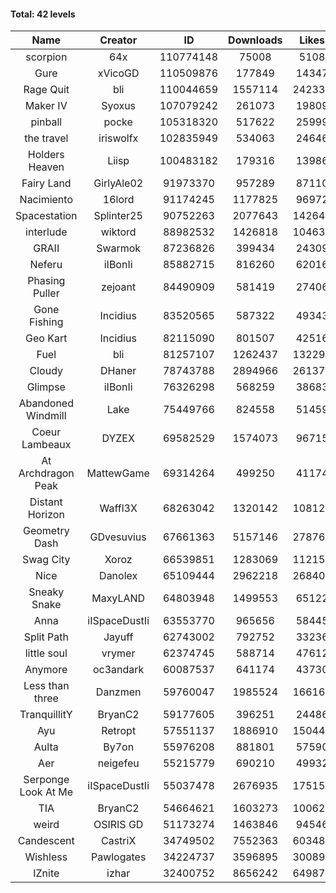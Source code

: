 #### Total: 42 levels

| Name | Creator | ID | Downloads | Likes |
|:---:|:---:|:---:|:---:|:---:|
| scorpion | 64x | 110774148 | 75008 | 5108
| Gure | xVicoGD | 110509876 | 177849 | 14347
| Rage Quit | bli | 110044659 | 1557114 | 242334
| Maker IV | Syoxus | 107079242 | 261073 | 19809
| pinball | pocke | 105318320 | 517622 | 25999
| the travel | iriswolfx | 102835949 | 534063 | 24646
| Holders Heaven | Liisp | 100483182 | 179316 | 13986
| Fairy Land | GirlyAle02 | 91973370 | 957289 | 87110
| Nacimiento | 16lord | 91174245 | 1177825 | 96972
| Spacestation | Splinter25 | 90752263 | 2077643 | 142646
| interlude | wiktord | 88982532 | 1426818 | 104637
| GRAII | Swarmok | 87236826 | 399434 | 24309
| Neferu | iIBonIi | 85882715 | 816260 | 62016
| Phasing Puller | zejoant | 84490909 | 581419 | 27406
| Gone Fishing | Incidius | 83520565 | 587322 | 49343
| Geo Kart | Incidius | 82115090 | 801507 | 42516
| Fuel | bli | 81257107 | 1262437 | 132299
| Cloudy | DHaner | 78743788 | 2894966 | 261370
| Glimpse | iIBonIi | 76326298 | 568259 | 38683
| Abandoned Windmill | Lake | 75449766 | 824558 | 51459
| Coeur Lambeaux | DYZEX | 69582529 | 1574073 | 96715
| At Archdragon Peak | MattewGame | 69314264 | 499250 | 41174
| Distant Horizon | Waffl3X | 68263042 | 1320142 | 108122
| Geometry Dash | GDvesuvius | 67661363 | 5157146 | 278767
| Swag City | Xoroz | 66539851 | 1283069 | 112154
| Nice | Danolex | 65109444 | 2962218 | 268406
| Sneaky Snake | MaxyLAND | 64803948 | 1499553 | 65122
| Anna | iISpaceDustIi | 63553770 | 965656 | 58445
| Split Path | Jayuff | 62743002 | 792752 | 33236
| little soul | vrymer | 62374745 | 588714 | 47612
| Anymore | oc3andark | 60087537 | 641174 | 43730
| Less than three | Danzmen | 59760047 | 1985524 | 166161
| TranquillitY | BryanC2 | 59177605 | 396251 | 24486
| Ayu | Retropt | 57551137 | 1886910 | 150440
| Aulta | By7on | 55976208 | 881801 | 57590
| Aer | neigefeu | 55215779 | 690210 | 49932
| Serponge Look At Me | iISpaceDustIi | 55037478 | 2676935 | 175155
|  TIA | BryanC2 | 54664621 | 1603273 | 100624
| weird | OSIRIS GD | 51173274 | 1463846 | 94546
| Candescent | CastriX | 34749502 | 7552363 | 603481
| Wishless | Pawlogates | 34224737 | 3596895 | 300899
| IZnite | izhar | 32400752 | 8656242 | 649872
